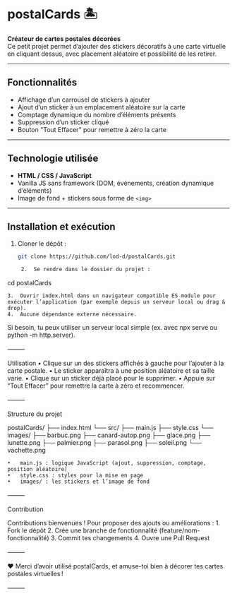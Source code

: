 # postalCards 🏝️

**Créateur de cartes postales décorées**  
Ce petit projet permet d’ajouter des stickers décoratifs à une carte virtuelle en cliquant dessus, avec placement aléatoire et possibilité de les retirer.

---

## Fonctionnalités

- Affichage d’un carrousel de stickers à ajouter  
- Ajout d’un sticker à un emplacement aléatoire sur la carte  
- Comptage dynamique du nombre d’éléments présents  
- Suppression d’un sticker cliqué  
- Bouton "Tout Effacer" pour remettre à zéro la carte

---

## Technologie utilisée

- **HTML / CSS / JavaScript**  
- Vanilla JS sans framework (DOM, événements, création dynamique d’éléments)  
- Image de fond + stickers sous forme de `<img>`

---

## Installation et exécution

1. Cloner le dépôt :
   ```bash
   git clone https://github.com/lod-d/postalCards.git

	2.	Se rendre dans le dossier du projet :

cd postalCards


	3.	Ouvrir index.html dans un navigateur compatible ES module pour exécuter l’application (par exemple depuis un serveur local ou drag & drop).
	4.	Aucune dépendance externe nécessaire.

Si besoin, tu peux utiliser un serveur local simple (ex. avec npx serve ou python -m http.server).

⸻

Utilisation
	•	Clique sur un des stickers affichés à gauche pour l’ajouter à la carte postale.
	•	Le sticker apparaîtra à une position aléatoire et sa taille varie.
	•	Clique sur un sticker déjà placé pour le supprimer.
	•	Appuie sur “Tout Effacer” pour remettre la carte à zéro et recommencer.

⸻

Structure du projet

postalCards/
├── index.html
└── src/
    ├── main.js
    ├── style.css
    └── images/
        ├── barbuc.png
        ├── canard-autop.png
        ├── glace.png
        ├── lunette.png
        ├── palmier.png
        ├── parasol.png
        ├── soleil.png
        └── vachette.png

	•	main.js : logique JavaScript (ajout, suppression, comptage, position aléatoire)
	•	style.css : styles pour la mise en page
	•	images/ : les stickers et l’image de fond

⸻

Contribution

Contributions bienvenues ! Pour proposer des ajouts ou améliorations :
	1.	Fork le dépôt
	2.	Crée une branche de fonctionnalité (feature/nom-fonctionnalité)
	3.	Commit tes changements
	4.	Ouvre une Pull Request

⸻

❤️ Merci d’avoir utilisé postalCards, et amuse-toi bien à décorer tes cartes postales virtuelles !

⸻